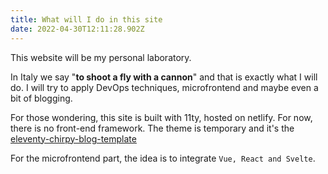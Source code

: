 ```yaml
---
title: What will I do in this site
date: 2022-04-30T12:11:28.902Z
---
```

This website will be my personal laboratory.

In Italy we say "**to shoot a fly with a cannon**" and that is exactly what I will do. I will try to apply DevOps techniques, microfrontend and maybe even a bit of blogging.

For those wondering, this site is built with 11ty, hosted on netlify. For now, there is no front-end framework. The theme is temporary and it's the [eleventy-chirpy-blog-template](https://github.com/muenzpraeger/eleventy-chirpy-blog-template)

For the microfrontend part, the idea is to integrate `Vue, React and Svelte`.